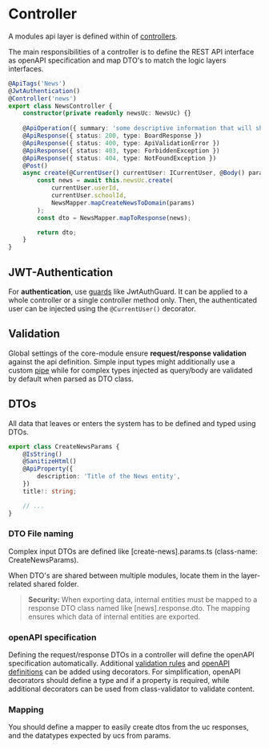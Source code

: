 # Controller

A modules api layer is defined within of [controllers](https://docs.nestjs.com/controllers).

The main responsibilities of a controller is to define the REST API interface as openAPI specification and map DTO's to match the logic layers interfaces.

```TypeScript
@ApiTags('News')
@JwtAuthentication()
@Controller('news')
export class NewsController {
	constructor(private readonly newsUc: NewsUc) {}
    
    @ApiOperation({ summary: 'some descriptive information that will show up in the API documentation' })
    @ApiResponse({ status: 200, type: BoardResponse })
    @ApiResponse({ status: 400, type: ApiValidationError })
    @ApiResponse({ status: 403, type: ForbiddenException })
    @ApiResponse({ status: 404, type: NotFoundException })
    @Post()
    async create(@CurrentUser() currentUser: ICurrentUser, @Body() params: CreateNewsParams): Promise<NewsResponse> {
        const news = await this.newsUc.create(
            currentUser.userId,
            currentUser.schoolId,
            NewsMapper.mapCreateNewsToDomain(params)
        );
        const dto = NewsMapper.mapToResponse(news);

        return dto;
    }
}
```

## JWT-Authentication

For **authentication**, use [guards](https://docs.nestjs.com/guards) like JwtAuthGuard. It can be applied to a whole controller or a single controller method only. Then, the authenticated user can be injected using the `@CurrentUser()` decorator.

## Validation

Global settings of the core-module ensure **request/response validation** against the api definition. Simple input types might additionally use a custom [pipe](https://docs.nestjs.com/pipes) while for complex types injected as query/body are validated by default when parsed as DTO class.

## DTOs

All data that leaves or enters the system has to be defined and typed using DTOs.

```typescript
export class CreateNewsParams {
    @IsString()
    @SanitizeHtml()
    @ApiProperty({
        description: 'Title of the News entity',
    })
    title!: string;

    // ...
}
```

### DTO File naming

Complex input DTOs are defined like [create-news].params.ts (class-name: CreateNewsParams).

When DTO's are shared between multiple modules, locate them in the layer-related shared folder.

> **Security:** When exporting data, internal entities must be mapped to a response DTO class named like [news].response.dto. The mapping ensures which data of internal entities are exported.

### openAPI specification

Defining the request/response DTOs in a controller will define the openAPI specification automatically. Additional [validation rules](https://docs.nestjs.com/techniques/validation) and [openAPI definitions](https://docs.nestjs.com/openapi/decorators) can be added using decorators. For simplification, openAPI decorators should define a type and if a property is required, while additional decorators can be used from class-validator to validate content.

### Mapping

You should define a mapper to easily create dtos from the uc responses, and the datatypes expected by ucs from params.
